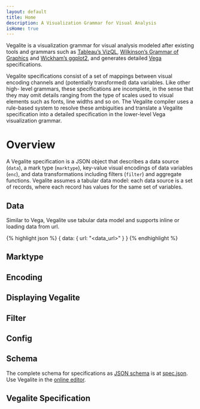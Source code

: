 ```yaml
---
layout: default
title: Home
description: A Visualization Grammar for Visual Analysis
isHome: true
---
```



Vegalite is a visualization grammar for visual analysis modeled after existing tools and grammars such as
[Tableau’s VizQL](http://www.tableausoftware.com/products/technology),
[Wilkinson’s Grammar of Graphics](http://books.google.com/books/about/The_Grammar_of_Graphics.html?id=_kRX4LoFfGQC)
and [Wickham’s ggplot2](http://ggplot2.org/), and generates detailed [Vega](https://vega.github.io/) specifications.

Vegalite specifications consist of a set of mappings between visual encoding channels and (potentially transformed) data variables. Like other high- level grammars, these specifications are incomplete, in the sense that they may omit details ranging from the type of scales used to visual elements such as fonts, line widths and so on. The Vegalite compiler uses a rule-based system to resolve these ambiguities and translate a Vegalite specification into a detailed specification in the lower-level Vega visualization grammar.


# Overview

A Vegalite specification is a JSON object that describes a data source
(`data`), a mark type (`marktype`), key-value visual encodings of data
variables (`enc`), and data transformations including filters (`filter`) and
aggregate functions. Vegalite assumes a tabular data model: each data source
is a set of records, where each record has values for the same set of
variables.


<!-- Vegalite specifications consist of simple mappings of variables in a data set
to visual encoding channels such as position (`x`,`y`), `size`, `color` and
`shape`. These mappings are then translated into full visualization
specifications using the Vega visualization grammar. These resulting
visualizations can then be exported or further modified to customize the
display. -->

## Data

Similar to Vega, Vegalite use tabular data model and supports inline or loading data from url.

{% highlight json %}
{
  data: {
    url: "<data_url>"
  }
}
{% endhighlight %}

## Marktype


## Encoding


## Displaying Vegalite


## Filter

## Config

## Schema


The complete schema for specifications as [JSON schema](http://json-schema.org/) is at [spec.json](https://uwdata.github.io/vegalite/spec.json). Use Vegalite in the [online editor](https://uwdata.github.io/vegalite/).


## Vegalite Specification
